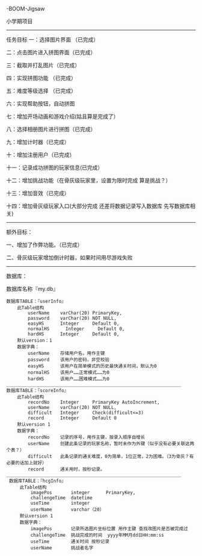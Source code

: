 -BOOM-Jigsaw

小学期项目

_________________________________________________________________

任务目标 一：选择图片界面 （已完成）

二：点击图片进入拼图界面（已完成）

三：截取并打乱图片（已完成）

四：实现拼图功能 （已完成）

五：难度等级选择 （已完成）

六：实现帮助按钮，自动拼图

七：增加开场动画和游戏介绍(姑且算是完成了）

八：选择相册图片进行拼图（已完成）

九：增加计时器（已完成）

十：增加注册用户（已完成）

十一：记录成功拼图的玩家信息(已完成）

十二：增加挑战功能（在骨灰级玩家里，设置为限时完成  算是挑战？）

十三：增加音效（已完成）

十四：增加骨灰级玩家入口(大部分完成 还差将数据记录写入数据库 先写数据库相关)

_________________________________________________________________

额外目标：

一、增加了作弊功能。（已完成）

二、骨灰级玩家增加倒计时器，如果时间用尽游戏失败

_________________________________________________________________

数据库：

数据库名称『my.db』

    数据库TABLE：『userInfo』
        此Table结构
            userName    varChar(20) PrimaryKey,
            password    varChar(20) NOT NULL,
            easyHS      Integer     Default 0,
            normalHS      Integer     Default 0,
            hardHS      Integer     Default 0,
        默认version：1
        数据字典：
            userName    存储用户名，用作主键
            password    该用户的密码，非空校验
            easyHS      该用户在简单模式的历史最快通关时间，默认为0
            normalHS    该用户……正常模式……为0
            hardHS      该用户……困难模式……为0
    _________________________________________________________________
    数据库TABLE：『scoreInfo』
        此Table结构
            recordNo    Integer     PrimaryKey AutoIncrement,
            userName    varChar(20) NOT NULL,
            difficult   Integer     Check(difficult<=3)
            record      Integer     Default 0
        默认version 1
        数据字典：
            recordNo    记录的序号，用作主键，按录入顺序自增长
            userName    创建此条记录的玩家名称，暂时未作为外键（似乎没有必要关联这两个表？）
            difficult   此条记录的通关难度，0为简单，1位正常，2为困难。（3为骨灰？有必要的话加上就好）
            record      通关用时，按秒记录。
    _________________________________________________________________
     数据库TABLE：『hcgInfo』
         此Table结构
             imagePos	    integer		 PrimaryKey,
             challengeTime  datetime
             useTime        integer
             userName       varchar（20）
         默认version 1
         数据字典：
             imagePos       记录所选图片坐标位置 用作主键 查找改图片是否被完成过
             challengeTime  挑战完成的时间  yyyy年MM月dd日HH:mm:ss
             useTime        通关时间 按秒记录
             userName       挑战者名字